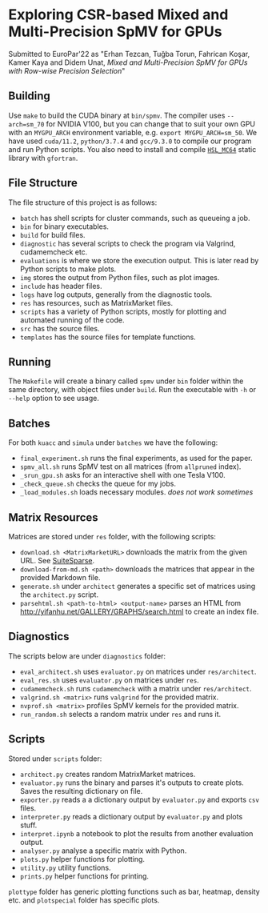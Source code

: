 # Exploring CSR-based Mixed and Multi-Precision SpMV for GPUs

Submitted to EuroPar'22 as "Erhan Tezcan, Tuğba Torun, Fahrican Koşar, Kamer Kaya and Didem Unat, _Mixed and Multi-Precision SpMV for GPUs with Row-wise Precision Selection_"

## Building

Use `make` to build the CUDA binary at `bin/spmv`. The compiler uses `--arch=sm_70` for NVIDIA V100, but you can change that to suit your own GPU with an `MYGPU_ARCH` environment variable, e.g. `export MYGPU_ARCH=sm_50`. We have used `cuda/11.2`, `python/3.7.4` and `gcc/9.3.0` to compile our program and run Python scripts. You also need to install and compile [`HSL_MC64`](https://www.hsl.rl.ac.uk/catalogue/mc64.html) static library with `gfortran`.

## File Structure

The file structure of this project is as follows:

- `batch` has shell scripts for cluster commands, such as queueing a job.
- `bin` for binary executables.
- `build` for build files.
- `diagnostic` has several scripts to check the program via Valgrind, cudamemcheck etc.
- `evaluations` is where we store the execution output. This is later read by Python scripts to make plots.
- `img` stores the output from Python files, such as plot images.
- `include` has header files.
- `logs` have log outputs, generally from the diagnostic tools.
- `res` has resources, such as MatrixMarket files.
- `scripts` has a variety of Python scripts, mostly for plotting and automated running of the code.
- `src` has the source files.
- `templates` has the source files for template functions.

## Running

The `Makefile` will create a binary called `spmv` under `bin` folder within the same directory, with object files under `build`. Run the executable with `-h` or `--help` option to see usage.

## Batches

For both `kuacc` and `simula` under `batches` we have the following:

- `final_experiment.sh` runs the final experiments, as used for the paper.
- `spmv_all.sh` runs SpMV test on all matrices (from `allpruned` index).
- `_srun_gpu.sh` asks for an interactive shell with one Tesla V100.
- `_check_queue.sh` checks the queue for my jobs.
- `_load_modules.sh` loads necessary modules. _does not work sometimes_

## Matrix Resources

Matrices are stored under `res` folder, with the following scripts:

- `download.sh <MatrixMarketURL>` downloads the matrix from the given URL. See [SuiteSparse](https://sparse.tamu.edu/).
- `download-from-md.sh <path>` downloads the matrices that appear in the provided Markdown file.
- `generate.sh` under `architect` generates a specific set of matrices using the `architect.py` script.
- `parsehtml.sh <path-to-html> <output-name>` parses an HTML from <http://yifanhu.net/GALLERY/GRAPHS/search.html> to create an index file.

## Diagnostics

The scripts below are under `diagnostics` folder:

- `eval_architect.sh` uses `evaluator.py` on matrices under `res/architect`.
- `eval_res.sh` uses `evaluator.py` on matrices under `res`.
- `cudamemcheck.sh` runs `cudamemcheck` with a matrix under `res/architect`.
- `valgrind.sh <matrix>` runs `valgrind` for the provided matrix.
- `nvprof.sh <matrix>` profiles SpMV kernels for the provided matrix.
- `run_random.sh` selects a random matrix under `res` and runs it.

## Scripts

Stored under `scripts` folder:

- `architect.py` creates random MatrixMarket matrices.
- `evaluator.py` runs the binary and parses it's outputs to create plots. Saves the resulting dictionary on file.
- `exporter.py` reads a a dictionary output by `evaluator.py` and exports `csv` files.
- `interpreter.py` reads a dictionary output by `evaluator.py` and plots stuff.
- `interpret.ipynb` a notebook to plot the results from another evaluation output.
- `analyser.py` analyse a specific matrix with Python.
- `plots.py` helper functions for plotting.
- `utility.py` utility functions.
- `prints.py` helper functions for printing.

`plottype` folder has generic plotting functions such as bar, heatmap, density etc. and `plotspecial` folder has specific plots.

